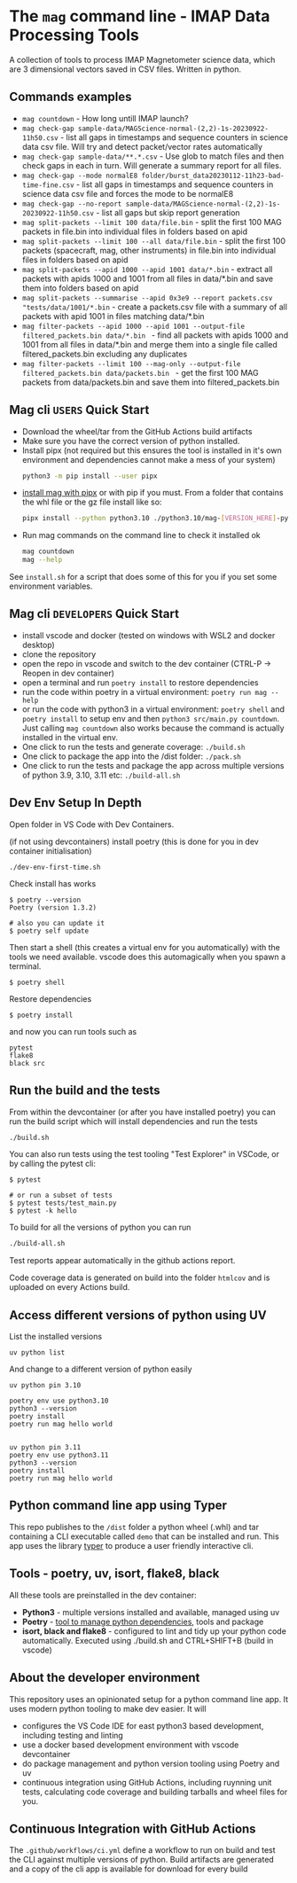 # The `mag` command line - IMAP Data Processing Tools

A collection of tools to process IMAP Magnetometer science data, which are 3 dimensional vectors saved in CSV files. Written in python.

## Commands examples

- `mag countdown` - How long untill IMAP launch?
- `mag check-gap sample-data/MAGScience-normal-(2,2)-1s-20230922-11h50.csv` - list all gaps in timestamps and sequence counters in science data csv file. Will try and detect packet/vector rates automatically
- `mag check-gap sample-data/**.*.csv` - Use glob to match files and then check gaps in each in turn. Will generate a summary report for all files.
- `mag check-gap --mode normalE8 folder/burst_data20230112-11h23-bad-time-fine.csv` - list all gaps in timestamps and sequence counters in science data csv file and forces the mode to be normalE8
- `mag check-gap --no-report sample-data/MAGScience-normal-(2,2)-1s-20230922-11h50.csv` - list all gaps but skip report generation
- `mag split-packets --limit 100 data/file.bin` - split the first 100 MAG packets in file.bin into individual files in folders based on apid
- `mag split-packets --limit 100 --all data/file.bin` - split the first 100 packets (spacecraft, mag, other instruments) in file.bin into individual files in folders based on apid
- `mag split-packets --apid 1000 --apid 1001 data/*.bin` - extract all packets with apids 1000 and 1001 from all files in data/*.bin and save them into folders based on apid
- `mag split-packets --summarise --apid 0x3e9 --report packets.csv "tests/data/1001/*.bin` - create a packets.csv file with a summary of all packets with apid 1001 in files matching data/*.bin
- `mag filter-packets --apid 1000 --apid 1001 --output-file filtered_packets.bin data/*.bin ` - find all packets with apids 1000 and 1001 from all files in data/*.bin and merge them into a single file called filtered_packets.bin excluding any duplicates
- `mag filter-packets --limit 100 --mag-only --output-file filtered_packets.bin data/packets.bin ` - get the first 100 MAG packets from data/packets.bin and save them into filtered_packets.bin

## Mag cli `USERS` Quick Start

- Download the wheel/tar from the GitHub Actions build artifacts
- Make sure you have the correct version of python installed.
- Install pipx (not required but this ensures the tool is installed in it's own environment and dependencies cannot make a mess of your system)
    ```bash
    python3 -m pip install --user pipx
    ```
- [install mag with pipx](https://pypa.github.io/pipx/docs/#pipx-install) or with pip if you must. From a folder that contains the whl file or the gz file install like so:
    ```bash
    pipx install --python python3.10 ./python3.10/mag-[VERSION_HERE]-py3-none-any.whl
    ```
- Run mag commands on the command line to check it installed ok
    ```bash
    mag countdown
    mag --help
    ```

See `install.sh` for a script that does some of this for you if you set some environment variables.

## Mag cli `DEVELOPERS` Quick Start

- install vscode and docker (tested on windows with WSL2 and docker desktop)
- clone the repository
- open the repo in vscode and switch to the dev container (CTRL-P -> Reopen in dev container)
- open a terminal and run `poetry install` to restore dependencies
- run the code within poetry in a virtual environment: `poetry run mag --help`
- or run the code with python3 in a virtual environment: `poetry shell` and `poetry install` to setup env and then `python3 src/main.py countdown`. Just calling `mag countdown` also works because the command is actually installed in the virtual env.
- One click to run the tests and generate coverage: `./build.sh`
- One click to package the app into the /dist folder: `./pack.sh`
- One click to run the tests and package the app across multiple versions of python 3.9, 3.10, 3.11 etc: `./build-all.sh`

## Dev Env Setup In Depth

Open folder in VS Code with Dev Containers.

(if not using devcontainers) install poetry (this is done for you in dev container initialisation)

```
./dev-env-first-time.sh
```

Check install has works

```
$ poetry --version
Poetry (version 1.3.2)

# also you can update it
$ poetry self update
```

Then start a shell (this creates a virtual env for you automatically) with the tools we need available. vscode does this automagically when you spawn  a terminal.

```
$ poetry shell
```

Restore dependencies

```
$ poetry install
```

and now you can run tools such as

```
pytest
flake8
black src
```

## Run the build and the tests

From within the devcontainer (or after you have installed poetry) you can run the build script which will install dependencies and run the tests

```bash
./build.sh
```

You can also run tests using the test tooling "Test Explorer" in VSCode, or by calling the pytest cli:

```
$ pytest

# or run a subset of tests
$ pytest tests/test_main.py
$ pytest -k hello
```

To build for all the versions of python you can run

```bash
./build-all.sh
```

Test reports appear automatically in the github actions report.

Code coverage data is generated on build into the folder `htmlcov` and is uploaded on every Actions build.


## Access different versions of python using UV

List the installed versions

```
uv python list
```

And change to a different version of python easily

```
uv python pin 3.10

poetry env use python3.10
python3 --version
poetry install
poetry run mag hello world


uv python pin 3.11
poetry env use python3.11
python3 --version
poetry install
poetry run mag hello world
```

## Python command line app using Typer

This repo publishes to the `/dist` folder a python wheel (.whl) and tar containing a CLI executable called `demo` that can be installed and run. This app uses the library [typer](https://typer.tiangolo.com/) to produce a user friendly interactive cli.

## Tools - poetry, uv, isort, flake8, black

All these tools are preinstalled in the dev container:

- **Python3** - multiple versions installed and available, managed using uv
- **Poetry** - [tool to manage python dependencies](https://python-poetry.org/), tools and package
- **isort, black and flake8** - configured to lint and tidy up your python code automatically. Executed using ./build.sh and CTRL+SHIFT+B (build in vscode)


## About the developer environment

This repository uses an opinionated setup for a python command line app. It uses modern python tooling to make dev easier. It will

- configures the VS Code IDE for east python3 based development, including testing and linting
- use a docker based development environment with vscode devcontainer
- do package management and python version tooling using Poetry and uv
- continuous integration using GitHub Actions, including ruynning unit tests, calculating code coverage and building tarballs and wheel files for you.

## Continuous Integration with GitHub Actions

The `.github/workflows/ci.yml` define a workflow to run on build and test the CLI against multiple versions of python. Build artifacts are generated and a copy of the cli app is available for download for every build
